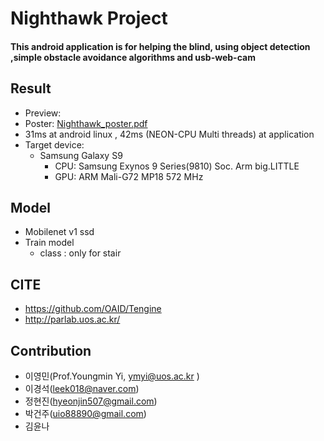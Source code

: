 # Nighthawk Project

#### This android application is for helping the blind, using object detection ,simple obstacle avoidance algorithms and usb-web-cam



  ## Result

+ Preview: 
+ Poster: [Nighthawk_poster.pdf](https://github.com/leek018/Real-time-Object-Detection-On-Device/files/4142225/Nighthawk_poster.pdf)
+ 31ms at android linux , 42ms (NEON-CPU Multi threads) at application 
+ Target device:
  + Samsung Galaxy S9
    + CPU: Samsung Exynos 9 Series(9810) Soc. Arm big.LITTLE
    + GPU: ARM Mali-G72 MP18 572 MHz



## Model

+ Mobilenet v1 ssd
+ Train model
  + class : only for stair

## CITE

+ https://github.com/OAID/Tengine
+ http://parlab.uos.ac.kr/



## Contribution

+ 이영민(Prof.Youngmin Yi, ymyi@uos.ac.kr )
+ 이경석(leek018@naver.com)
+ 정현진(hyeonjin507@gmail.com)
+ 박건주(uio88890@gmail.com)
+ 김윤나
